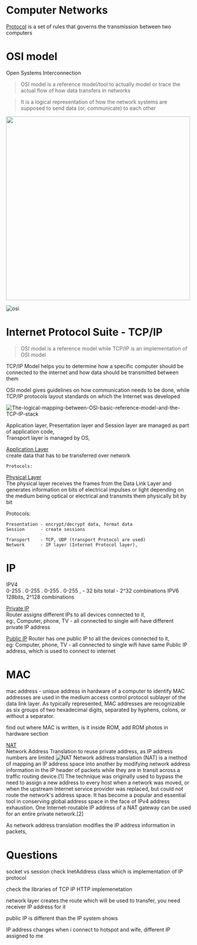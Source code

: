 # Computer Networks

<ins>Protocol</ins> is a set of rules that governs the transmission between two computers    

# OSI model
Open Systems Interconnection
> OSI model is a reference model/tool to actually model or trace the actual flow of how data transfers in networks 

> It is a logical representation of how the network systems are supposed to send data (or, communicate) to each other  


<img src="https://user-images.githubusercontent.com/16437905/202834366-655b09c7-67ec-4f55-a690-2149fbdc744d.png" width="500">

![osi](https://user-images.githubusercontent.com/16437905/202200438-ea1c47e3-966c-44aa-b5a9-db82375b0dce.png)


# Internet Protocol Suite - TCP/IP 
> OSI model is a reference model while TCP/IP is an implementation of OSI model

TCP/IP Model helps you to determine how a specific computer should be connected to the internet and how data should be transmitted between them 

OSI model gives guidelines on how communication needs to be done, while TCP/IP protocols layout standards on which the Internet was developed

![The-logical-mapping-between-OSI-basic-reference-model-and-the-TCP-IP-stack](https://user-images.githubusercontent.com/16437905/202834288-127fcd13-48ef-433c-b7dd-5d846f79f831.jpg)


Application layer, Presentation layer and Session layer are managed as part of application code,   
Transport layer is managed by OS, 

<ins>Application Layer</ins>    
create data that has to be transferred over network  
``` 
Protocols: 
```


<ins>Physical Layer</ins>     
The physical layer receives the frames from the Data Link Layer and generates information on bits of electrical impulses or light depending on the medium being optical or electrical and transmits them physically bit by bit

Protocols: 

```
Presentation - encrypt/decrypt data, format data   
Session      - create sessions    

Transport    - TCP, UDP (transport Protocol are used)  
Network      - IP layer (Internet Protocol layer), 
```


# IP

IPV4    
0-255 . 0-255 . 0-255 . 0-255 , - 32 bits total - 2^32 combinations
IPV6 128bits, 2^128 combinations

<ins>Private IP</ins>   
Router assigns different IPs to all devices connected to it,    
eg:, Computer, phone, TV - all connected to single wifi have different private IP address

<ins>Public IP</ins>
Router has one public IP to all the devices connected to it,    
eg: Computer, phone, TV - all connected to single wifi have same Public IP address, which is used to connect to internet    

# MAC
mac address - unique address in hardware of a computer to identify 
MAC addresses are used in the medium access control protocol sublayer of the data link layer. As typically represented, MAC addresses are recognizable as six groups of two hexadecimal digits, separated by hyphens, colons, or without a separator.

find out where MAC is written, is it inside ROM, add ROM photos in hardware section

<ins>NAT</ins>     
Network Address Translation
to reuse private address, as IP address numbers are limited
![NAT](https://user-images.githubusercontent.com/16437905/203917514-e2174dcf-bb48-4002-bd53-9fab59940ebb.png)
Network address translation (NAT) is a method of mapping an IP address space into another by modifying network address information in the IP header of packets while they are in transit across a traffic routing device.[1] The technique was originally used to bypass the need to assign a new address to every host when a network was moved, or when the upstream Internet service provider was replaced, but could not route the network's address space. It has become a popular and essential tool in conserving global address space in the face of IPv4 address exhaustion. One Internet-routable IP address of a NAT gateway can be used for an entire private network.[2]

As network address translation modifies the IP address information in packets,



# Questions
socket vs session
check InetAddress class which is implementation of IP protocol

check the libraries of TCP IP HTTP implemenetation

network layer creates the route which will be used to transfer, you need receiver IP address for it

public IP is different than the IP system shows

IP address changes when i connect to hotspot and wife, different IP assigned to me
